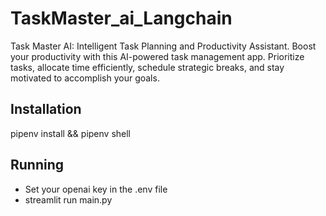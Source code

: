 # TaskMaster_ai_Langchain
Task Master AI: Intelligent Task Planning and Productivity Assistant. Boost your productivity with this AI-powered task management app. Prioritize tasks, allocate time efficiently, schedule strategic breaks, and stay motivated to accomplish your goals. 

## Installation
pipenv install && pipenv shell 

## Running
- Set your openai key in the .env file
- streamlit run main.py
